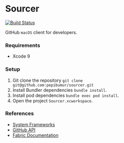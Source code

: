 Sourcer
===========

[![Build Status](https://travis-ci.org/pepibumur/sourcer.svg?branch=master)](https://travis-ci.org/pepibumur/sourcer)

GitHub `macOS` client for developers.

### Requirements
- Xcode 9

### Setup

1. Git clone the repository `git clone git@github.com:pepibumur/sourcer.git`
2. Install Bundler dependencies `bundle install`.
3. Install pod dependencies `bundle exec pod install`.
4. Open the project `Sourcer.xcworkspace`.

### References

- [System Frameworks](https://developer.apple.com/library/content/documentation/MacOSX/Conceptual/OSX_Technology_Overview/SystemFrameworks/SystemFrameworks.html)
- [GitHub API](https://developer.github.com/v3/)
- [Fabric Documentation](https://docs.fabric.io/apple)
